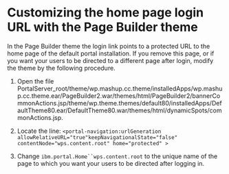 # Customizing the home page login URL with the Page Builder theme

In the Page Builder theme the login link points to a protected URL to the home page of the default portal installation. If you remove this page, or if you want your users to be directed to a different page after login, modify the theme by the following procedure.

1.  Open the file PortalServer_root/theme/wp.mashup.cc.theme/installedApps/wp.mashup.cc.theme.ear/PageBuilder2.war/themes/html/PageBuilder2/bannerCommonActions.jsp/theme/wp.theme.themes/default80/installedApps/DefaultTheme80.ear/DefaultTheme80.war/themes/html/dynamicSpots/commonActions.jsp.

2.  Locate the line: `<portal-navigation:urlGeneration allowRelativeURL="true"keepNavigationalState="false" contentNode="wps.content.root" home="protected" >`

3.  Change `ibm.portal.Home``wps.content.root` to the unique name of the page to which you want your users to be directed after logging in.



